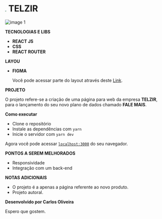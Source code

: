 # <img src="C:\Users\carlo\Desktop\Teste_vizir\testevizir\public\favicon.png" style="zoom:25%;" />   TELZIR

![image 1](https://user-images.githubusercontent.com/50087300/113649005-06358980-9664-11eb-9464-6ae0d67228b4.png)



**TECNOLOGIAS E LIBS**

- **REACT JS**
- **CSS**
- **REACT ROUTER**

**LAYOU**

- **FIGMA**

  Você pode acessar parte do layout através deste <a href="https://www.figma.com/file/uSyqr3i6T3VPVrj7lTomuS/Untitled?node-id=34%3A16" target="__blank">Link</a>.

**PROJETO**

O projeto refere-se a criação de uma página para web da empresa **TELZIR**, para o lançamento do seu novo plano de dados chamado **FALE MAIS**.

**Como executar**

- Clone o repositório
- Instale as dependências com `yarn`
- Inicie o servidor com `yarn dev`

Agora você pode acessar [`localhost:3000`](http://localhost:3000/) do seu navegador.

**PONTOS A SEREM MELHORADOS**

- Responsividade
- Integração com um back-end

**NOTAS ADICIONAIS**

- O projeto é a apenas a página referente ao novo produto.
- Projeto autoral.



**Desenvolvido por Carlos Oliveira** 

Espero que gostem.

